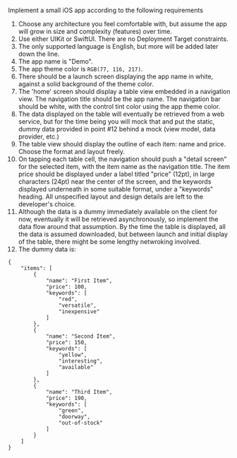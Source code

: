 Implement a small iOS app according to the following requirements 

  1. Choose any architecture you feel comfortable with, but assume the app will grow in size and complexity (features) over time.
  2. Use either UIKit or SwiftUI. There are no Deployment Target constraints.
  3. The only supported language is English, but more will be added later down the line.
  4. The app name is "Demo".
  5. The app theme color is `RGB(77, 116, 217)`.
  6. There should be a launch screen displaying the app name in white, against a solid background of the theme color.
  7. The 'home' screen should display a table view embedded in a navigation view. The navigation title should be the app name. The navigation bar should be white, with the control tint color using the app theme color.
  8. The data displayed on the table will eventually be retrieved from a web service, but for the time being you will mock that and put the static, dummy data provided in point #12 behind a mock (view model, data provider, etc.)
  9. The table view should display the outline of each item: name and price. Choose the format and layout freely.
  10. On tapping each table cell, the navigation should push a "detail screen" for the selected item, with the item name as the navigation title. The item price should be displayed under a label titled "price" (12pt), in large characters (24pt) near the center of the screen, and the keywords displayed underneath in some suitable format, under a "keywords" heading. All unspecified layout and design details are left to the developer's choice.
  11. Although the data is a dummy immediately available on the client for now, eventually it will be retrieved asynchronously, so implement the data flow around that assumption. By the time the table is displayed, all the data is assumed downloaded, but between launch and initial display of the table, there might be some lengthy netwroking involved.
  12. The dummy data is:

```
{
    "items": [
        {
            "name": "First Item",
            "price": 100,
            "keywords": [
                "red", 
		        "versatile", 
		        "inexpensive"
            ]
        },
        {
            "name": "Second Item",
            "price": 150,
            "keywords": [
                "yellow", 
                "interesting", 
                "available"
            ]
        },
        {
            "name": "Third Item",
            "price": 190,
            "keywords": [
                "green", 
                "doorway", 
                "out-of-stock"
            ]
        }
    ]
}
```

